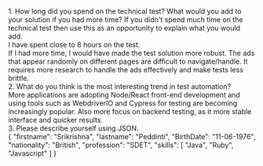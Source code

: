  <br>
1. How long did you spend on the technical test? What would you add to your solution if you had more time? If you didn't spend much time on the technical test then use this as an opportunity to explain what you would add.
 <br>
I have spent close to 8 hours on the test.
 <br>
 If I had more time, I would have made the test solution more robust. The ads that appear randomly on different pages are difficult to navigate/handle. It requires more research to handle the ads effectively and make tests less brittle.
 <br>
2. What do you think is the most interesting trend in test automation?
<br>
More applications are adopting Node/React front-end development and using tools such as WebdriverIO and Cypress for testing are becoming increasingly popular. Also more focus on backend testing, as it more stable interface and quicker results.
 <br>
3. Please describe yourself using JSON.
<br>
{
	"firstname": "Srikrishna",
	"lastname": "Peddinti",
	"BirthDate": "11-06-1976",
	"nationality": "British",
	"profession": "SDET",
	"skills": [
		"Java",
		"Ruby",
    "Javascript"
	]
}

